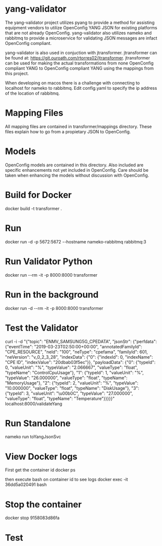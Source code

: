 yang-validator
==============
The yang-validator project utilizes pyang to provide a method for assisting equipment vendors to utilize OpenConfig YANG JSON for existing platforms that are not already OpenConfig.     yang-validator also utilizes nameko and rabbitmq to provide a microservice for validating JSON messages are infact OpenConfig compliant.

yang-validator is also used in conjuction with jtransformer.   jtransformer can be found at: https://git.ouroath.com/rtorres02/jtransformer.      jtransformer can be used for making the actual transformations from none OpenConfig compliant YANG to OpenConfig compliant YANG using the mappings from this project.

When developing on macos there is a challenge with connecting to localhost for nameko to rabbitmq.   Edit config.yaml to specify the ip address of the location of rabbitmq.

Mapping Files
=============
All mapping files are contained in transformer/mappings directory.   These files explain how to go from a propietary JSON to OpenConfig.

Models
======
OpenConfig models are contained in this directory.    Also included are specific enhancements not yet included in OpenConfig.   Care should be taken when enhancing the models without discussion with OpenConfig.


Build for Docker
================
docker build -t transformer .

Run
===
docker run -d -p 5672:5672 --hostname nameko-rabbitmq rabbitmq:3

Run Validator Python
======================
docker run --rm -it -p 8000:8000 transformer

Run in the background
=====================
docker run -d --rm -it -p 8000:8000 transformer

Test the Validator
==================
curl -i -d "{\"topic\": \"ENMV_SAMSUNG5G_CPEDATA\", \"jsonStr\": {\"perfdata\": {\"eventTime\": \"2019-03-23T02:50:00+00:00\", \"annotatedFamilyId\": \"CPE_RESOURCE\", \"neId\": \"100\", \"neType\": \"cpefama\", \"familyId\": 601, \"neVersion\": \"v_0_2_3_28\", \"indexData\": {\"0\": {\"indexId\": 0, \"indexName\": \"CPE ID\", \"indexValue\": \"20dbab03f5ec\"}}, \"payloadData\": {\"0\": {\"typeId\": 0, \"valueUnit\": \"%\", \"typeValue\": \"2.066667\", \"valueType\": \"float\", \"typeName\": \"ControlCpuUsage\"}, \"1\": {\"typeId\": 1, \"valueUnit\": \"%\", \"typeValue\": \"26.000000\", \"valueType\": \"float\", \"typeName\": \"MemoryUsage\"}, \"2\": {\"typeId\": 2, \"valueUnit\": \"%\", \"typeValue\": \"10.000000\", \"valueType\": \"float\", \"typeName\": \"DiskUsage\"}, \"3\": {\"typeId\": 3, \"valueUnit\": \"\u00b0C\", \"typeValue\": \"27.000000\", \"valueType\": \"float\", \"typeName\": \"Temperature\"}}}}}" localhost:8000/validateYang

Run Standalone
==============
nameko run toYangJsonSvc


View Docker logs
================
First get the container id
docker ps

then execute bash on container id to see logs
docker exec -it 36dd5a020491 bash

Stop the container
==================
docker stop 9158083d86fa

Test
====

